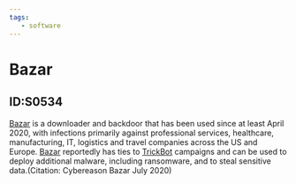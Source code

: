 ```yaml
---
tags:
   - software
---
```

# Bazar
## ID:S0534
[Bazar](software/S0534) is a downloader and backdoor that has been used since at least April 2020, with infections primarily against professional services, healthcare, manufacturing, IT, logistics and travel companies across the US and Europe. [Bazar](software/S0534) reportedly has ties to [TrickBot](software/S0266) campaigns and can be used to deploy additional malware, including ransomware, and to steal sensitive data.(Citation: Cybereason Bazar July 2020)
